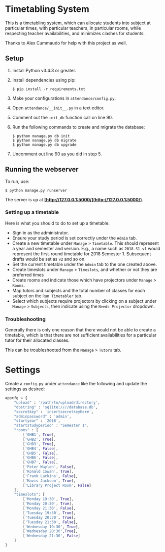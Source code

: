 # Timetabling System

This is a timetabling system, which can allocate students into subject at particular
times, with particular teachers, in particular rooms, while respecting teacher availabilities,
and minimizes clashes for students. 

Thanks to Alex Cummaudo for help with this project as well.

## Setup

1. Install Python v3.4.3 or greater.
2. Install dependencies using pip:

    ```
    $ pip install -r requirements.txt
    ```

3. Make your configurations in `attendance/config.py`.
4. Open `attendance/__init__.py` in a text editor.
5. Comment out the `init_db` function call on line 90.
6. Run the following commands to create and migrate the database:

    ```
    $ python manage.py db init
    $ python manage.py db migrate
    $ python manage.py db upgrade
    ```

7. Uncomment out line 90 as you did in step 5.

## Running the webserver

To run, use:

```
$ python manage.py runserver
```

The server is up at **[http://127.0.0.1:5000/](http://127.0.0.1:5000/)**.

### Setting up a timetable

Here is what you should to do to set up a timetable.

- Sign in as the administrator.
- Ensure your study period is set correctly under the `Admin` tab.
- Create a new timetable under `Manage` > `Timetable`. This should represent a year and semester and version. E.g., a name such as `2018-S1-v1` would represent the first-round timetable for 2018 Semester 1. Subsequent drafts would be set as `v2` and so on.
- Set the current timetable under the `Admin` tab to the one created above.
- Create timeslots under `Manage` > `Timeslots`, and whether or not they are preferred times
- Create rooms and indicate those which have projectors under `Manage` > `Rooms`.
- Map tutors and subjects and the total number of classes for each subject on the `Run Timetabler` tab.
- Select which subjects require projectors by clicking on a subject under `Manage` > `Subjects`, then indicate using the `Needs Projector` dropdown.

### Troubleshooting

Generally there is only one reason that there would not be able to create a timetable, which is that there are not sufficient availabilities for a particular tutor for their allocated classes.

This can be troubleshooted from the `Manage` > `Tutors` tab.

# Settings
Create a `config.py` under `attendance` like the following and update the settings as desired:

```python
appcfg = {
    "upload" : '/path/to/upload/directory',
    "dbstring" : 'sqlite:////database.db',
    "secretkey" : 'insertsecretkeyhere',
    "adminpassword" : 'admin',
    "startyear" : '2018',
    "startstudyperiod" : "Semester 1",
    "rooms" : [
        ['GHB1', True],
        ['GHB2', True],
        ['GHB3', True],
        ['GHB4', False],
        ['GHB5', False],
        ['GHB6', False],
        ['GHB7', False],
        ['Peter Waylen', False],
        ['Ronald Cowan', True],
        ['Frank Larkins', False],
        ['Mavis Jackson', True],
        ['Library Project Room', False]
    ],
    "timeslots": [
        ['Monday 19:30', True],
        ['Monday 20:30', True],
        ['Monday 21:30', False],
        ['Tuesday 19:30', True],
        ['Tuesday 20:30', True],
        ['Tuesday 21:30', False],
        ['Wednesday 19:30', True],
        ['Wednesday 20:30',True],
        ['Wednesday 21:30', False]
    ]
}
```
